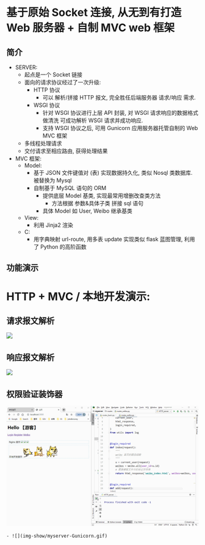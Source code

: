 基于原始 Socket 连接, 从无到有打造 Web 服务器 + 自制 MVC web 框架
===


简介
---

- SERVER:
    - 起点是一个 Socket 链接
    - 面向的请求协议经过了一次升级:
        - HTTP 协议
            - 可以 解析/拼接 HTTP 报文, 完全胜任后端服务器 请求/响应 需求.
        - WSGI 协议
            - 针对 WSGI 协议进行上层 API 封装, 对 WSGI 请求响应的数据格式做清洗 可成功解析 WSGI 请求并成功响应.
            - 支持 WSGI 协议之后, 可用 Gunicorn 应用服务器托管自制的 Web MVC 框架
    - 多线程处理请求
    - 交付请求至相应路由, 获得处理结果
- MVC 框架:
    - Model:
        - 基于 JSON 文件键值对 (表) 实现数据持久化, 类似 Nosql 类数据库. 被替换为 Mysql
        - 自制基于 MySQL 语句的 ORM
            - 提供底层 Model 基类, 实现最常用增删改查类方法
                - 方法根据 参数&具体子类 拼接 sql 语句
            - 具体 Model 如 User, Weibo 继承基类
    - View:
        - 利用 Jinja2 渲染
    - C: 
        - 用字典映射 url-route, 用多表 update 实现类似 flask 蓝图管理, 利用了 Python 的高阶函数
            
            
功能演示
---

# HTTP + MVC / 本地开发演示:

## 请求报文解析
![](img-show/request.gif)

## 响应报文解析
![](img-show/response.gif)

## 权限验证装饰器
![](img-show/privilege.gif)

    - ![](img-show/myserver-Gunicorn.gif)
